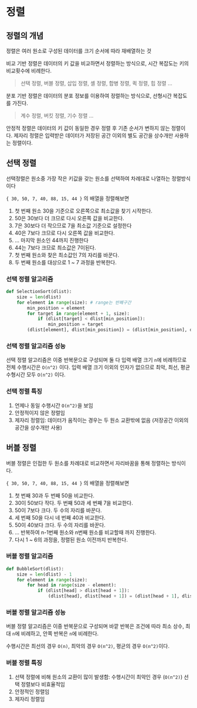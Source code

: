 # 정렬

## 정렬의 개념

정렬은 여러 원소로 구성된 데이터를 크기 순서에 따라 재배열하는 것

비교 기반 정렬은 데이터의 키 값을 비교하면서 정렬하는 방식으로, 시간 복잡도는 키의 비교횟수에 비례한다.
> 선택 정렬, 버블 정렬, 삽입 정렬, 셸 정렬, 합병 정렬, 퀵 정렬, 힙 정렬 ...

분포 기반 정렬은 데이터의 분포 정보를 이용하여 정렬하는 방식으로, 선형시간 복잡도를 가진다.
> 계수 정렬, 버킷 정렬, 기수 정렬 ...

안정적 정렬은 데이터의 키 값이 동일한 경우 정렬 후 기존 순서가 변하지 않는 정렬이다.
제자리 정렬은 입력받은 데이터가 저장된 공간 이외의 별도 공간을 상수개만 사용하는 정렬이다.

## 선택 정렬

선택정렬은 원소중 가장 작은 키값을 갖는 원소를 선택하여 차례대로 나열하는 정렬방식이다

`{ 30, 50, 7, 40, 88, 15, 44 }` 의 배열을 정렬해보면

1. 첫 번째 원소 30을 기준으로 오른쪽으로 최소값을 찾기 시작한다.
2. 50은 30보다 더 크므로 다시 오른쪽 값을 비교한다.
3. 7은 30보다 더 작으므로 7을 최소값 기준으로 설정한다
4. 40은 7보다 크므로 다시 오른쪽 값을 비교한다.
5. ... 마지막 원소인 44까지 진행한다
6. 44는 7보다 크므로 최소값은 7이된다.
7. 첫 번째 원소와 찾은 최소값인 7의 자리를 바꾼다.
8. 두 번째 원소를 대상으로 1 ~ 7 과정을 반복한다.

### 선택 정렬 알고리즘

```python
def SelectionSort(dlist):
    size = len(dlist)
    for element in range(size): # range는 반폐구간
        min_position = element
        for target in range(element + 1, size):
            if (dlist[target] < dlist[min_position]):
                min_position = target
        (dlist[element], dlist[min_position]) = (dlist[min_position], dlist[element])
```

### 선택 정렬 알고리즘 성능

선택 정렬 알고리즘은 이중 반복문으로 구성되며 둘 다 입력 배열 크기 `n`에 비례하므로 전체 수행시간은 `O(n^2)` 이다.
입력 배열 크기 이외의 인자가 없으므로 최악, 최선, 평균 수형시간 모두 `O(n^2)` 이다.

### 선택 정렬 특징

1. 언제나 동일 수행시간 `O(n^2)`을 보임
2. 안정적이지 않은 정렬임
3. 제자리 정렬임: 데이터가 움직이는 경우는 두 원소 교환밖에 없음 (저장공간 이외의 공간을 상수개만 사용)

## 버블 정렬

버블 정렬은 인접한 두 원소를 차례대로 비교하면서 자리바꿈을 통해 정렬하는 방식이다.

`{ 30, 50, 7, 40, 88, 15, 44 }` 의 배열을 정렬해보면

1. 첫 번째 30과 두 번째 50을 비교한다.
2. 30이 50보다 작다. 두 번째 50과 세 번째 7을 비교한다.
3. 50이 7보다 크다. 두 수의 자리를 바꾼다.
4. 세 번째 50을 다시 네 번째 40과 비교한다.
5. 50이 40보다 크다. 두 수의 자리를 바꾼다.
6. ... 반복하여 n-1번째 원소와 n번째 원소를 비교할때 까지 진행한다.
7. 다시 1 ~ 6의 과정을, 정렬된 원소 이전까지 반복한다.

### 버블 정렬 알고리즘

```python
def BubbleSort(dlist):
    size = len(dlist) - 1
    for element in range(size):
        for head in range(size - element):
            if (dlist[head] > dlist[head + 1]):
                (dlist[head], dlist[head + 1]) = (dlist[head + 1], dlist[head])
```

### 버블 정렬 알고리즘 성능

버블 정렬 알고리즘은 이중 반복문으로 구성되며
바깥 반복은 조건에 따라 최소 상수, 최대 `n`에 비례하고, 안쪽 반복은 `n`에 비례한다.

수행시간은 최선의 경우 `O(n)`, 최악의 경우 `O(n^2)`, 평균의 경우 `O(n^2)`이다.

### 버블 정렬 특징

1. 선택 정렬에 비해 원소의 교환이 많이 발생함: 수행시간이 최악인 경우 (`O(n^2)`) 선택 정렬보다 비효율적임
2. 안정적인 정렬임
3. 제자리 정렬임
